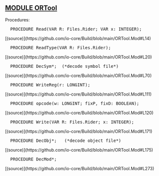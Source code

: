 
## [MODULE ORTool](https://github.com/io-core/Build/blob/main/ORTool.Mod)

Procedures:


<pre>  PROCEDURE Read(VAR R: Files.Rider; VAR x: INTEGER);</pre> [(source)](https://github.com/io-core/Build/blob/main/ORTool.Mod#L14)


<pre>  PROCEDURE ReadType(VAR R: Files.Rider);</pre> [(source)](https://github.com/io-core/Build/blob/main/ORTool.Mod#L20)


<pre>  PROCEDURE DecSym*;  (*decode symbol file*)</pre> [(source)](https://github.com/io-core/Build/blob/main/ORTool.Mod#L70)


<pre>  PROCEDURE WriteReg(r: LONGINT);</pre> [(source)](https://github.com/io-core/Build/blob/main/ORTool.Mod#L111)


<pre>  PROCEDURE opcode(w: LONGINT; fixP, fixD: BOOLEAN);</pre> [(source)](https://github.com/io-core/Build/blob/main/ORTool.Mod#L120)


<pre>  PROCEDURE Write(VAR R: Files.Rider; x: INTEGER);</pre> [(source)](https://github.com/io-core/Build/blob/main/ORTool.Mod#L171)


<pre>  PROCEDURE DecObj*;   (*decode object file*)</pre> [(source)](https://github.com/io-core/Build/blob/main/ORTool.Mod#L175)


<pre>  PROCEDURE DecMod*;</pre> [(source)](https://github.com/io-core/Build/blob/main/ORTool.Mod#L273)

